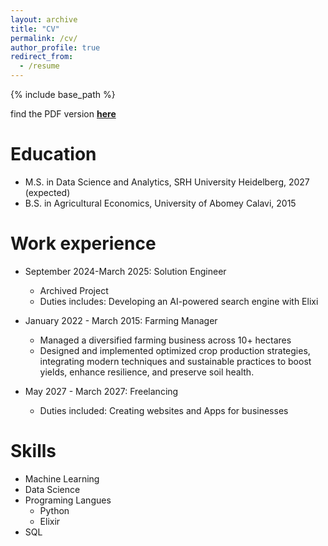```yaml
---
layout: archive
title: "CV"
permalink: /cv/
author_profile: true
redirect_from:
  - /resume
---
```


{% include base_path %}

find the PDF version [**here**]()

Education
======
* M.S. in Data Science and Analytics, SRH University Heidelberg, 2027 (expected)
* B.S. in Agricultural Economics, University of Abomey Calavi, 2015

Work experience
======
* September 2024-March 2025: Solution Engineer 
  * Archived Project
  * Duties includes: Developing an AI-powered search engine with Elixi


* January 2022 -  March 2015: Farming Manager 
  * Managed a diversified farming business across 10+ hectares
  * Designed and implemented optimized crop production strategies, integrating
modern techniques and sustainable practices to boost yields, enhance resilience, and preserve soil
health.


* May 2027 - March 2027: Freelancing
  * Duties included: Creating websites and Apps for businesses
  
Skills
======
* Machine Learning
* Data Science
* Programing Langues 
  * Python
  * Elixir
* SQL


